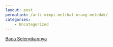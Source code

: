 ```yaml
---
layout: post
permalink: /arti-mimpi-melihat-orang-meledak/
categories:
    - Uncategorized
---
```


[Baca Selengkapnya](/01)